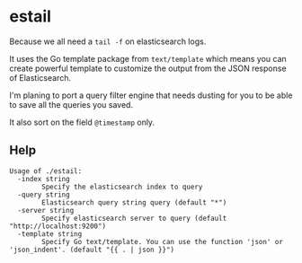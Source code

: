# estail

Because we all need a `tail -f` on elasticsearch logs.

It uses the Go template package from `text/template` which means you can create powerful template to customize the output
from the JSON response of Elasticsearch.

I'm planing to port a query filter engine that needs dusting for you to be able to save all the queries you saved.

It also sort on the field `@timestamp` only.

## Help

```
Usage of ./estail:
  -index string
    	Specify the elasticsearch index to query
  -query string
    	Elasticsearch query string query (default "*")
  -server string
    	Specify elasticsearch server to query (default "http://localhost:9200")
  -template string
    	Specify Go text/template. You can use the function 'json' or 'json_indent'. (default "{{ . | json }}")
```
